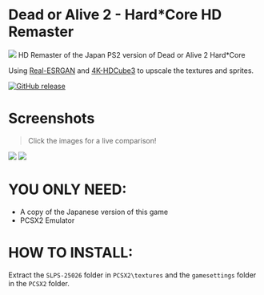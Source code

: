 # Dead or Alive 2 - Hard*Core HD Remaster
![](https://imgur.com/qPmCQ8i.png)
HD Remaster of the Japan PS2 version of Dead or Alive 2 Hard*Core

Using [Real-ESRGAN](https://github.com/xinntao/Real-ESRGAN?tab=readme-ov-file) and [4K-HDCube3](https://github.com/Venomalia/HDcube) to upscale the textures and sprites.

[![GitHub release](https://img.shields.io/badge/release-v0.1-green.svg)](https://github.com/sheikproject/Dead-or-Alive-2-Hard-Core-HD-Remaster/releases/latest)

Screenshots
======  
> Click the images for a live comparison!
> 
[![](https://imgur.com/uUlg7Cj.png)](https://imgsli.com/MzA5Nzc2 "Bio Lab")
[![](https://imgur.com/RGDR0Im.png)](https://imgsli.com/MzA5ODIz "Ayane Costume 3")

# YOU ONLY NEED:
- A copy of the Japanese version of this game 
- PCSX2 Emulator

# HOW TO INSTALL:
Extract the `SLPS-25026` folder in `PCSX2\textures` and the `gamesettings` folder in the `PCSX2` folder.

